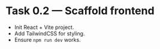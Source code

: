 # Task 0.2 — Scaffold frontend

- Init React + Vite project.
- Add TailwindCSS for styling.
- Ensure `npm run dev` works.

